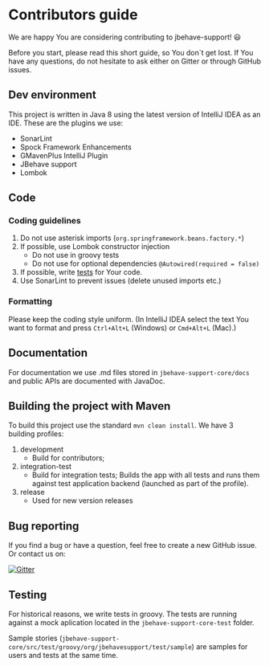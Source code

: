 # Contributors guide
We are happy You are considering contributing to jbehave-support! 😃

Before you start, please read this short guide, so You don`t get lost. If You have any questions, do not hesitate to ask either on Gitter or through GitHub issues.

## Dev environment
This project is written in Java 8 using the latest version of IntelliJ IDEA as an IDE. These are the plugins we use:
* SonarLint
* Spock Framework Enhancements
* GMavenPlus IntelliJ Plugin
* JBehave support
* Lombok

## Code
### Coding guidelines
1. Do not use asterisk imports (`org.springframework.beans.factory.*`)
2. If possible, use Lombok constructor injection
    * Do not use in groovy tests
    * Do not use for optional dependencies `@Autowired(required = false)`
3. If possible, write [tests](#testing) for Your code.
4. Use SonarLint to prevent issues (delete unused imports etc.)
    
### Formatting
Please keep the coding style uniform. (In IntelliJ IDEA select the text You want to format and press `Ctrl+Alt+L` (Windows) or `Cmd+Alt+L` (Mac).)

## Documentation
For documentation we use .md files stored in `jbehave-support-core/docs` and public APIs are documented with JavaDoc.

## Building the project with Maven
To build this project use the standard `mvn clean install`. We have 3 building profiles:
1. development
    * Build for contributors;
2. integration-test
    * Build for integration tests; Builds the app with all tests and runs them against test application backend (launched as part of the profile). 
3. release
    * Used for new version releases
    
## Bug reporting
If you find a bug or have a question, feel free to create a new GitHub issue. Or contact us on:

[![Gitter](https://badges.gitter.im/jbehave-support/community.svg)](https://gitter.im/jbehave-support/community?utm_source=badge&utm_medium=badge&utm_campaign=pr-badge)

## Testing
For historical reasons, we write tests in groovy. The tests are running against a mock aplication located in the `jbehave-support-core-test` folder.

Sample stories (`jbehave-support-core/src/test/groovy/org/jbehavesupport/test/sample`) are samples for users and tests at the same time.
